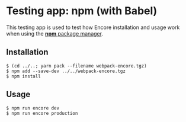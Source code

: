 # Testing app: npm (with Babel)

This testing app is used to test how Encore installation and usage work when using the [**npm** package manager](https://docs.npmjs.com/cli/).

## Installation

```shell
$ (cd ../..; yarn pack --filename webpack-encore.tgz)
$ npm add --save-dev ../../webpack-encore.tgz
$ npm install
```

## Usage

```
$ npm run encore dev
$ npm run encore production
```